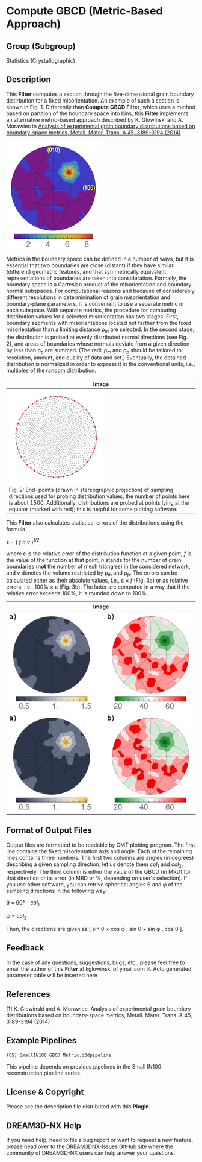 # Compute GBCD (Metric-Based Approach)

## Group (Subgroup)

Statistics (Crystallographic)

## Description

This **Filter** computes a section through the five-dimensional grain boundary distirbution for a fixed misorientation. An example of such a section is shown in Fig. 1. Differently than **Compute GBCD Filter**, which uses a method based on partition of the boundary space into bins, this **Filter** implements an alternative metric-based approach described by K. Glowinski and A. Morawiec in [Analysis of experimental grain boundary distributions based on boundary-space metrics, Metall. Mater. Trans. A 45, 3189-3194 (2014)](https://link.springer.com/article/10.1007/s11661-014-2325-y)

![Fig. 1: Section for the 17.9 deg./[111] misorientation through the grain boundary distribution obtained using this Filter for the small IN100 data set. Units are multiples of random distribution (MRDs).](Images/ComputeGBCDMetricBased_dist.png)

Metrics in the boundary space can be defined in a number of ways, but it is essential that two boundaries are close (distant) if they have similar (different) geometric features, and that symmetrically equivalent representations of boundaries are taken into consideration. Formally, the boundary space is a Cartesian product of the misorientation and boundary-normal subspaces. For computational reasons and because of considerably different resolutions in determinination of grain misorientation and boundary-plane parameters, it is convenient to use a separate metric in each subspace. With separate metrics, the procedure for computing distribution values for a selected misorientation has two stages. First, boundary segments with misorientations located not farther from the fixed misorientation than a limiting distance &rho;<sub>m</sub> are selected. In the second stage, the distribution is probed at evenly distributed normal directions (see Fig. 2), and areas of boundaries whose normals deviate from a given direction by less than &rho;<sub>p</sub> are summed. (The radii &rho;<sub>m</sub> and &rho;<sub>p</sub> should be tailored to resolution, amount, and quality of data and set.) Eventually, the obtained distribution is normalized in order to express it in the conventional units, i.e., multiples of the random distribution.

| Image |
|-------|
| ![](Images/ComputeGBCDMetricBased_samplpts.png)|
|Fig. 2: End-points (drawn in stereographic projection) of sampling directions used for probing distribution values; the number of points here is about 1500. Additionally, distributions are probed at points lying at the equator (marked with red); this is helpful for some plotting software.|

This **Filter** also calculates statistical errors of the distributions using the formula

&epsilon; = ( *f* *n* *v* )<sup>1/2</sup>

where &epsilon; is the relative error of the distribution function at a given point, *f* is the value of the function at that point, *n* stands for the number of grain boundaries (**not** the number of mesh triangles) in the considered network, and *v* denotes the volume restricted by &rho;<sub>m</sub> and &rho;<sub>p</sub>. The errors can be calculated either as their absolute values, i.e., &epsilon; &times; *f* (Fig. 3a) or as relative errors, i.e., 100% &times; &epsilon; (Fig. 3b). The latter are computed in a way that if the relative error exceeds 100%, it is rounded down to 100%.

| Image |
|-------|
| ![](Images/ComputeGBCDMetricBased_err2.png)|
|![Fig. 3: (a) Errors (absolute values of one standard deviation) corresponding to the distribution shown in Fig. 1. Levels are given in MRDs. (b) Relative errors (given in %) of the distribution from Fig. 1.](Images/ComputeGBCDMetricBased_err2.png)|

## Format of Output Files

Output files are formatted to be readable by GMT plotting program. The first line contains the fixed misorientation axis and angle. Each of the remaining lines contains three numbers. The first two columns are angles (in degrees) describing a given sampling direction; let us denote them  *col*<sub>1</sub> and *col*<sub>2</sub>, respectively. The third column is either the value of the GBCD (in MRD) for that direction or its error (in MRD or %, depending on user's selection). If you use other software, you can retrive spherical angles &theta; and &phi; of the sampling directions in the following way:

&theta; = 90&deg; - *col*<sub>1</sub>

&phi; = *col*<sub>2</sub>

Then, the directions are given as [ sin &theta; &times; cos &phi; , sin &theta; &times; sin &phi; , cos &theta; ].


## Feedback

In the case of any questions, suggestions, bugs, etc.,  please feel free to email the author of this **Filter** at kglowinski *at* ymail.com
% Auto generated parameter table will be inserted here

## References

[1] K. Glowinski and A. Morawiec, Analysis of experimental grain boundary distributions based on boundary-space metrics, Metall. Mater. Trans. A 45, 3189-3194 (2014)

## Example Pipelines

`(05) SmallIN100 GBCD Metric.d3dpipeline`

This pipeline depends on previous pipelines in the Small IN100 reconstruction pipeline series.

## License & Copyright

Please see the description file distributed with this **Plugin**.

## DREAM3D-NX Help

If you need help, need to file a bug report or want to request a new feature, please head over to the [DREAM3DNX-Issues](https://github.com/BlueQuartzSoftware/DREAM3DNX-Issues/discussions) GItHub site where the community of DREAM3D-NX users can help answer your questions.
